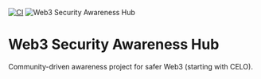 [![CI](https://github.com/Mozzy59/web3-security-awareness-hub/actions/workflows/ci.yml/badge.svg)](https://github.com/Mozzy59/web3-security-awareness-hub/actions/workflows/ci.yml)
![Web3 Security Awareness Hub](assets/logo.png)
# Web3 Security Awareness Hub
Community-driven awareness project for safer Web3 (starting with CELO).
